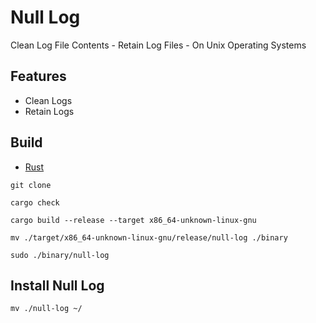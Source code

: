 [Rust Language]: https://rust-lang.org

# Null Log

Clean Log File Contents - Retain Log Files - On Unix Operating Systems

## Features

- Clean Logs
- Retain Logs

## Build

- [Rust][Rust Language]

```shell
git clone

cargo check

cargo build --release --target x86_64-unknown-linux-gnu

mv ./target/x86_64-unknown-linux-gnu/release/null-log ./binary

sudo ./binary/null-log
```

## Install Null Log

```shell
mv ./null-log ~/
```

